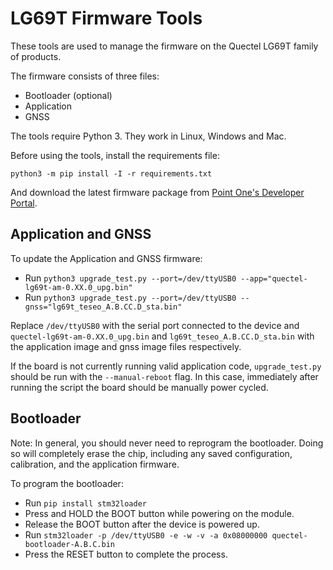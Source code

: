 # LG69T Firmware Tools
These tools are used to manage the firmware on the Quectel LG69T family of products.

The firmware consists of three files:
- Bootloader (optional)
- Application
- GNSS

The tools require Python 3. They work in Linux, Windows and Mac.

Before using the tools, install the requirements file:

```python3 -m pip install -I -r requirements.txt```

And download the latest firmware package from [Point One's Developer Portal](https://pointonenav.com/docs/).


## Application and GNSS
To update the Application and GNSS firmware:

 - Run ```python3 upgrade_test.py --port=/dev/ttyUSB0 --app="quectel-lg69t-am-0.XX.0_upg.bin"```
 - Run ```python3 upgrade_test.py --port=/dev/ttyUSB0 --gnss="lg69t_teseo_A.B.CC.D_sta.bin"```

 Replace ```/dev/ttyUSB0``` with the serial port connected to the device and ```quectel-lg69t-am-0.XX.0_upg.bin``` and ```lg69t_teseo_A.B.CC.D_sta.bin``` with the application image and gnss image files respectively.

If the board is not currently running valid application code, `upgrade_test.py` should be run with the `--manual-reboot` flag. In this case, immediately after running the script the board should be manually power cycled.

## Bootloader
Note: In general, you should never need to reprogram the bootloader. Doing so will completely erase the chip, including any saved configuration, calibration, and the application firmware.

To program the bootloader:
- Run ```pip install stm32loader```
- Press and HOLD the BOOT button while powering on the module.
- Release the BOOT button after the device is powered up.
- Run ```stm32loader -p /dev/ttyUSB0 -e -w -v -a 0x08000000 quectel-bootloader-A.B.C.bin```
- Press the RESET button to complete the process.
